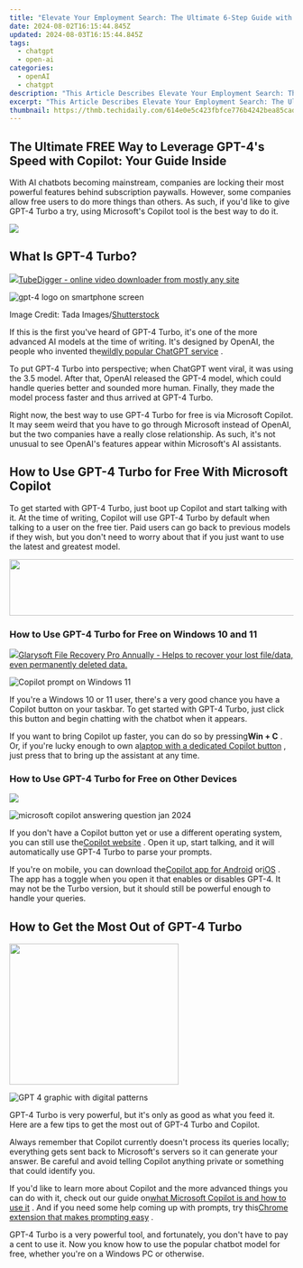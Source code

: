 ```yaml
---
title: "Elevate Your Employment Search: The Ultimate 6-Step Guide with ChatGPT"
date: 2024-08-02T16:15:44.845Z
updated: 2024-08-03T16:15:44.845Z
tags:
  - chatgpt
  - open-ai
categories:
  - openAI
  - chatgpt
description: "This Article Describes Elevate Your Employment Search: The Ultimate 6-Step Guide with ChatGPT"
excerpt: "This Article Describes Elevate Your Employment Search: The Ultimate 6-Step Guide with ChatGPT"
thumbnail: https://thmb.techidaily.com/614e0e5c423fbfce776b4242bea85cadda084bd0ef851e6cf9024dcc8525ee26.jpg
---
```


## The Ultimate FREE Way to Leverage GPT-4's Speed with Copilot: Your Guide Inside

 With AI chatbots becoming mainstream, companies are locking their most powerful features behind subscription paywalls. However, some companies allow free users to do more things than others. As such, if you'd like to give GPT-4 Turbo a try, using Microsoft's Copilot tool is the best way to do it.

<!-- affiliate ads begin -->
<a href="https://store.nero.com/order/checkout.php?PRODS=22889392&QTY=1&AFFILIATE=108875&CART=1"><img src="http://webstatic.nero.com/nero2015-com-wAssets/img/affiliate/media/banner728-90eng.jpg" border="0"></a>
<!-- affiliate ads end -->
## What Is GPT-4 Turbo?

<!-- affiliate ads begin -->
<a href="https://secure.2checkout.com/order/checkout.php?PRODS=4572700&QTY=1&AFFILIATE=108875&CART=1"><img src="	https://www.tubedigger.com/wp-content/uploads/2020/08/tubedigger-software-new.png" border="0">TubeDigger - online video downloader from mostly any site</a>
<!-- affiliate ads end -->
![gpt-4 logo on smartphone screen](https://thmb.techidaily.com/9332c7608a3b7c0a804f93bd3e8889a390304fedee62792e7be872d16bace959.jpg)

 Image Credit: Tada Images/[Shutterstock](https://www.shutterstock.com/image-photo/portland-usa-mar-15-2023-webpage-2275173419)

 If this is the first you've heard of GPT-4 Turbo, it's one of the more advanced AI models at the time of writing. It's designed by OpenAI, the people who invented the[wildly popular ChatGPT service](https://www.makeuseof.com/things-you-can-do-with-chatgpt/) .

 To put GPT-4 Turbo into perspective; when ChatGPT went viral, it was using the 3.5 model. After that, OpenAI released the GPT-4 model, which could handle queries better and sounded more human. Finally, they made the model process faster and thus arrived at GPT-4 Turbo.

 Right now, the best way to use GPT-4 Turbo for free is via Microsoft Copilot. It may seem weird that you have to go through Microsoft instead of OpenAI, but the two companies have a really close relationship. As such, it's not unusual to see OpenAI's features appear within Microsoft's AI assistants.

## How to Use GPT-4 Turbo for Free With Microsoft Copilot

 To get started with GPT-4 Turbo, just boot up Copilot and start talking with it. At the time of writing, Copilot will use GPT-4 Turbo by default when talking to a user on the free tier. Paid users can go back to previous models if they wish, but you don't need to worry about that if you just want to use the latest and greatest model.

<!-- affiliate ads begin -->
<a href="https://imp.i110150.net/c/5597632/924299/11305" target="_top" id="924299"><img src="//a.impactradius-go.com/display-ad/11305-924299" border="0" alt="" width="520" height="100"/></a>
<!-- affiliate ads end -->
### How to Use GPT-4 Turbo for Free on Windows 10 and 11

<!-- affiliate ads begin -->
<a href="https://order.glarysoft.com/order/checkout.php?PRODS=35504869&QTY=1&AFFILIATE=108875&CART=1"><img src="https://secure.avangate.com/images/merchant/6734fa703f6633ab896eecbdfad8953a/products/1_FR-200-1.png" border="0">Glarysoft File Recovery Pro Annually -  Helps to recover your lost file/data, even permanently deleted data. 
</a>
<!-- affiliate ads end -->
![Copilot prompt on Windows 11](https://static1.makeuseofimages.com/wordpress/wp-content/uploads/2024/03/copilot-prompt-on-windows-11.jpg)

 If you're a Windows 10 or 11 user, there's a very good chance you have a Copilot button on your taskbar. To get started with GPT-4 Turbo, just click this button and begin chatting with the chatbot when it appears.

 If you want to bring Copilot up faster, you can do so by pressing**Win + C** . Or, if you're lucky enough to own a[laptop with a dedicated Copilot button](https://www.makeuseof.com/microsofts-copilot-key-windows-11-pc/) , just press that to bring up the assistant at any time.

### How to Use GPT-4 Turbo for Free on Other Devices

<!-- affiliate ads begin -->
<a href="https://shop.systoolsgroup.com/affiliate.php?ACCOUNT=SYSTOOBY&AFFILIATE=108875&PATH=https%3A%2F%2Fwww.systoolsgroup.com%3FAFFILIATE%3D108875%26RESOURCE%3DSysTools%2BSQL%2BRecovery"><img src="https://www.systoolsgroup.com/box/sql-recovery.png" border="0"></a>
<!-- affiliate ads end -->
![microsoft copilot answering question jan 2024](https://static1.makeuseofimages.com/wordpress/wp-content/uploads/2024/01/microsoft-copilot-answering-question-jan-2024.jpg)

 If you don't have a Copilot button yet or use a different operating system, you can still use the[Copilot website](https://copilot.microsoft.com/) . Open it up, start talking, and it will automatically use GPT-4 Turbo to parse your prompts.

 If you're on mobile, you can download the[Copilot app for Android](https://www.anrdoezrs.net/links/7251228/type/dlg/sid/UUmuoUeUpU2032122/https://play.google.com/store/apps/details?id=com.microsoft.copilot&hl=en&gl=US) or[iOS](https://apps.apple.com/us/app/microsoft-copilot/id6472538445) . The app has a toggle when you open it that enables or disables GPT-4\. It may not be the Turbo version, but it should still be powerful enough to handle your queries.

## How to Get the Most Out of GPT-4 Turbo

<!-- affiliate ads begin -->
<a href="https://printrendy.pxf.io/c/5597632/1453720/17020" target="_top" id="1453720"><img src="//a.impactradius-go.com/display-ad/17020-1453720" border="0" alt="" width="300" height="250"/></a><img height="0" width="0" src="https://imp.pxf.io/i/5597632/1453720/17020" style="position:absolute;visibility:hidden;" border="0" />
<!-- affiliate ads end -->
![GPT 4 graphic with digital patterns](https://static1.makeuseofimages.com/wordpress/wp-content/uploads/2024/01/gpt-4-graphic-with-digital-patterns.jpg)

 GPT-4 Turbo is very powerful, but it's only as good as what you feed it. Here are a few tips to get the most out of GPT-4 Turbo and Copilot.

 Always remember that Copilot currently doesn't process its queries locally; everything gets sent back to Microsoft's servers so it can generate your answer. Be careful and avoid telling Copilot anything private or something that could identify you.

 If you'd like to learn more about Copilot and the more advanced things you can do with it, check out our guide on[what Microsoft Copilot is and how to use it](https://www.makeuseof.com/what-is-microsoft-365-copilot/) . And if you need some help coming up with prompts, try this[Chrome extension that makes prompting easy](https://www.makeuseof.com/aiprm-chrome-extension-makes-chatgpt-prompting-easy/) .

 GPT-4 Turbo is a very powerful tool, and fortunately, you don't have to pay a cent to use it. Now you know how to use the popular chatbot model for free, whether you're on a Windows PC or otherwise.


<ins class="adsbygoogle"
     style="display:block"
     data-ad-format="autorelaxed"
     data-ad-client="ca-pub-7571918770474297"
     data-ad-slot="1223367746"></ins>



<ins class="adsbygoogle"
     style="display:block"
     data-ad-client="ca-pub-7571918770474297"
     data-ad-slot="8358498916"
     data-ad-format="auto"
     data-full-width-responsive="true"></ins>
